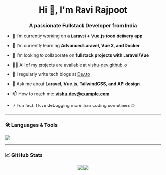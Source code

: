 <h1 align="center">Hi 👋, I'm Ravi Rajpoot</h1>
<h3 align="center">A passionate Fullstack Developer from India</h3>

- 🔭 I’m currently working on **a Laravel + Vue.js food delivery app**

- 🌱 I’m currently learning **Advanced Laravel, Vue 3, and Docker**

- 👯 I’m looking to collaborate on **fullstack projects with Laravel/Vue**

- 👨‍💻 All of my projects are available at [vishu-dev.github.io](https://vishu-dev.github.io)

- 📝 I regularly write tech blogs at [Dev.to](https://dev.to/your-profile)

- 💬 Ask me about **Laravel, Vue.js, TailwindCSS, and API design**

- 📫 How to reach me: **vishu.dev@example.com**

- ⚡ Fun fact: I love debugging more than coding sometimes 🤓

---

### 🛠️ Languages & Tools
<p align="left">
  <img src="https://skillicons.dev/icons?i=php,laravel,vue,js,html,css,tailwind,bootstrap,mysql,git,github,vscode" />
</p>

---

### 📈 GitHub Stats

<p align="center">
  <img src="https://github-readme-stats.vercel.app/api?username=vishu-dev&show_icons=true&theme=radical" />
  <img src="https://github-readme-streak-stats.herokuapp.com?user=vishu-dev&theme=radical&hide_border=false" />
</p>
